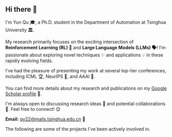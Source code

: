 ## Hi there 👋

I'm Yun Qu 🎓, a Ph.D. student in the Department of Automation at Tsinghua University 🏛️.

My research primarily focuses on the exciting intersection of **Reinforcement Learning (RL) 🤖** and **Large Language Models (LLMs) 🗣️**! I'm passionate about exploring novel techniques ✨ and applications 💡 in these rapidly evolving fields.

I've had the pleasure of presenting my work at several top-tier conferences, including ICML 🏆, NeurIPS 🌟, and AAAI 🎉.

You can find more details about my research and publications on my [Google Scholar profile](https://scholar.google.com/citations?user=l9Ky9goAAAAJ&hl=zh-CN) 📄.

I'm always open to discussing research ideas 🤔 and potential collaborations 🤝. Feel free to connect! 😊

**Email:** [qy22@mails.tsinghua.edu.cn](mailto:qy22@mails.tsinghua.edu.cn) 📧

The following are some of the projects I've been actively involved in.
